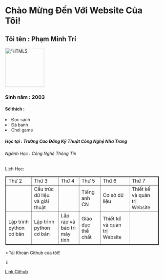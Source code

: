 <html>
<body>
               <h1>
               		Chào Mừng Đến Với Website Của Tôi! 
               </h1>
</div>
               <h2>
               		Tôi tên  : Phạm Minh Trí 
               </h2>
<img src=https://avatars.githubusercontent.com/u/92964388?v=4=w1068-h667-no?authuser=0” alt=“HTML5 Icon” style=“width:128px;height:128px;”>
               <h3>
               		Sinh năm : 2003
			   </h3>
               <h4>
               		Sở thích :
               </h4>
               <li>
               		Đọc sách
               </li>
               <li>
               		Đá banh
               </li>
               <li>
               		Chơi game
               </li>
           	   <h5>
            		Học tại : Trường Cao Đẳng Kỹ Thuật Công Nghệ Nha Trang
        	   </h5>
               <h6>
               		Ngành Học : Công Nghệ Thông Tin
              </h6>
              <h7>
              		Lịch Học:
              </h7>
              <table border="2" cellspacing="1" cellpadding="5">
    <tr>
        <td>Thứ 2</td>
        <td>Thứ 3</td>
        <td>Thứ 4</td>
        <td>Thứ 5</td>
        <td>Thứ 6</td>
        <td>Thứ 7</td>
    </tr>
    <tr>
        <td></td>
        <td>Cấu trúc dữ liệu và giải thuật</td>
        <td></td>
        <td>Tiếng anh CN</td>
        <td>Cơ sở dữ liệu</td>
        <td>Thiết kế và quản trị Website</td>
    </tr>
    <tr>
    	<td>Lập trình python cơ bản</td>
        <td>Lập trình python cơ bản</td>
        <td>Lắp ráp và bảo trì máy tính</td>
        <td>Giáo dục thể chất</td>
        <td>Thiết kế và quản trị Website</td>
        <td></td>
    </tr>
</table>
  </div>
     
  <div class="a">
      <p> ➣Tài Khoản Github của tôi!!</p>
      <p>⇓<p>
      <a href= "https://github.com/PhamMinhTri20" > Link Github </a>
  </div>
  
</body>
</html>
